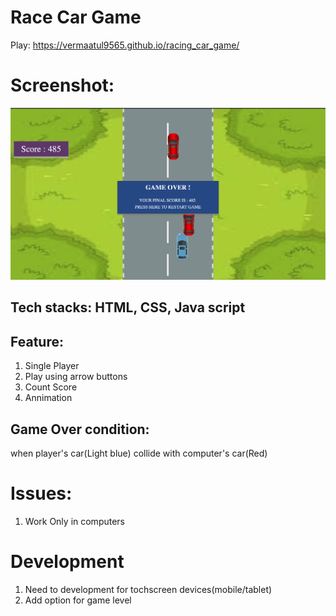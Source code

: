 # Race Car Game
Play: https://vermaatul9565.github.io/racing_car_game/ 
# Screenshot:
<img src="https://github.com/vermaatul9565/racing_car_game/blob/8bd583bad97e31c84e7f281a5edbb517cdae1891/shot.png">

## Tech stacks: HTML, CSS, Java script


## Feature:
 1. Single Player
 2. Play using arrow buttons
 3. Count Score
 4. Annimation 
## Game Over condition:
when player's car(Light blue) collide with computer's car(Red)

# Issues:
1. Work Only in computers
# Development
1. Need to development for tochscreen devices(mobile/tablet)
2. Add option for game level 
